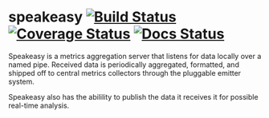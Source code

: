 speakeasy
[![Build Status](https://travis-ci.org/etdub/speakeasy.png?branch=master)](https://travis-ci.org/etdub/speakeasy)
[![Coverage Status](https://coveralls.io/repos/etdub/speakeasy/badge.png)](https://coveralls.io/r/etdub/speakeasy)
[![Docs Status](https://readthedocs.org/projects/speakeasy/badge/?version=latest)](http://speakeasy.readthedocs.org)
=========

Speakeasy is a metrics aggregation server that listens for data locally over a
named pipe. Received data is periodically aggregated, formatted, and shipped
off to central metrics collectors through the pluggable emitter system.

Speakeasy also has the abilility to publish the data it receives it for
possible real-time analysis.
